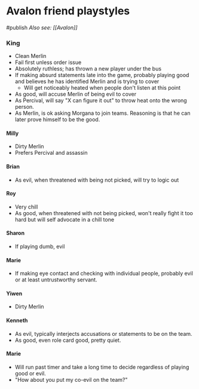 # Avalon friend playstyles
#publish
_Also see: [[Avalon]]_
### King
- Clean Merlin
- Fail first unless order issue
- Absolutely ruthless; has thrown a new player under the bus
- If making absurd statements late into the game, probably playing good and believes he has identified Merlin and is trying to cover
  - Will get noticeably heated when people don't listen at this point
- As good, will accuse Merlin of being evil to cover
- As Percival, will say "X can figure it out" to throw heat onto the wrong person.
- As Merlin, is ok asking Morgana to join teams. Reasoning is that he can later prove himself to be the good.


#### Milly
- Dirty Merlin
- Prefers Percival and assassin

#### Brian
- As evil, when threatened with being not picked, will try to logic out 

#### Roy
- Very chill
- As good, when threatened with not being picked, won't really fight it too hard but will self advocate in a chill tone

#### Sharon
- If playing dumb, evil

#### Marie
- If making eye contact and checking with individual people, probably evil or at least untrustworthy servant.

#### Yiwen
- Dirty Merlin

#### Kenneth
- As evil, typically interjects accusations or statements to be on the team.
- As good, even role card good, pretty quiet.

#### Marie
- Will run past timer and take a long time to decide regardless of playing good or evil.
- "How about you put my co-evil on the team?"

